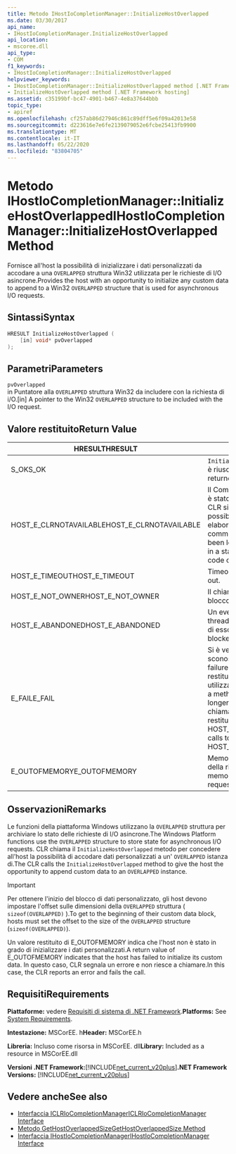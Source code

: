 ```yaml
---
title: Metodo IHostIoCompletionManager::InitializeHostOverlapped
ms.date: 03/30/2017
api_name:
- IHostIoCompletionManager.InitializeHostOverlapped
api_location:
- mscoree.dll
api_type:
- COM
f1_keywords:
- IHostIoCompletionManager::InitializeHostOverlapped
helpviewer_keywords:
- IHostIoCompletionManager::InitializeHostOverlapped method [.NET Framework hosting]
- InitializeHostOverlapped method [.NET Framework hosting]
ms.assetid: c35199bf-bc47-4901-b467-4e8a37644bbb
topic_type:
- apiref
ms.openlocfilehash: cf257ab86d27946c861c89dff5e6f09a42013e58
ms.sourcegitcommit: d223616e7e6fe2139079052e6fcbe25413fb9900
ms.translationtype: MT
ms.contentlocale: it-IT
ms.lasthandoff: 05/22/2020
ms.locfileid: "83804705"
---
```

# <a name="ihostiocompletionmanagerinitializehostoverlapped-method"></a><span data-ttu-id="0280a-102">Metodo IHostIoCompletionManager::InitializeHostOverlapped</span><span class="sxs-lookup"><span data-stu-id="0280a-102">IHostIoCompletionManager::InitializeHostOverlapped Method</span></span>
<span data-ttu-id="0280a-103">Fornisce all'host la possibilità di inizializzare i dati personalizzati da accodare a una `OVERLAPPED` struttura Win32 utilizzata per le richieste di I/O asincrone.</span><span class="sxs-lookup"><span data-stu-id="0280a-103">Provides the host with an opportunity to initialize any custom data to append to a Win32 `OVERLAPPED` structure that is used for asynchronous I/O requests.</span></span>  
  
## <a name="syntax"></a><span data-ttu-id="0280a-104">Sintassi</span><span class="sxs-lookup"><span data-stu-id="0280a-104">Syntax</span></span>  
  
```cpp  
HRESULT InitializeHostOverlapped (  
    [in] void* pvOverlapped  
);  
```  
  
## <a name="parameters"></a><span data-ttu-id="0280a-105">Parametri</span><span class="sxs-lookup"><span data-stu-id="0280a-105">Parameters</span></span>  
 `pvOverlapped`  
 <span data-ttu-id="0280a-106">in Puntatore alla `OVERLAPPED` struttura Win32 da includere con la richiesta di i/O.</span><span class="sxs-lookup"><span data-stu-id="0280a-106">[in] A pointer to the Win32 `OVERLAPPED` structure to be included with the I/O request.</span></span>  
  
## <a name="return-value"></a><span data-ttu-id="0280a-107">Valore restituito</span><span class="sxs-lookup"><span data-stu-id="0280a-107">Return Value</span></span>  
  
|<span data-ttu-id="0280a-108">HRESULT</span><span class="sxs-lookup"><span data-stu-id="0280a-108">HRESULT</span></span>|<span data-ttu-id="0280a-109">Descrizione</span><span class="sxs-lookup"><span data-stu-id="0280a-109">Description</span></span>|  
|-------------|-----------------|  
|<span data-ttu-id="0280a-110">S_OK</span><span class="sxs-lookup"><span data-stu-id="0280a-110">S_OK</span></span>|<span data-ttu-id="0280a-111">`InitializeHostOverlapped`la restituzione è riuscita.</span><span class="sxs-lookup"><span data-stu-id="0280a-111">`InitializeHostOverlapped` returned successfully.</span></span>|  
|<span data-ttu-id="0280a-112">HOST_E_CLRNOTAVAILABLE</span><span class="sxs-lookup"><span data-stu-id="0280a-112">HOST_E_CLRNOTAVAILABLE</span></span>|<span data-ttu-id="0280a-113">Il Common Language Runtime (CLR) non è stato caricato in un processo oppure CLR si trova in uno stato in cui non è possibile eseguire codice gestito o elaborare la chiamata correttamente.</span><span class="sxs-lookup"><span data-stu-id="0280a-113">The common language runtime (CLR) has not been loaded into a process, or the CLR is in a state in which it cannot run managed code or process the call successfully.</span></span>|  
|<span data-ttu-id="0280a-114">HOST_E_TIMEOUT</span><span class="sxs-lookup"><span data-stu-id="0280a-114">HOST_E_TIMEOUT</span></span>|<span data-ttu-id="0280a-115">Timeout della chiamata.</span><span class="sxs-lookup"><span data-stu-id="0280a-115">The call timed out.</span></span>|  
|<span data-ttu-id="0280a-116">HOST_E_NOT_OWNER</span><span class="sxs-lookup"><span data-stu-id="0280a-116">HOST_E_NOT_OWNER</span></span>|<span data-ttu-id="0280a-117">Il chiamante non è il proprietario del blocco.</span><span class="sxs-lookup"><span data-stu-id="0280a-117">The caller does not own the lock.</span></span>|  
|<span data-ttu-id="0280a-118">HOST_E_ABANDONED</span><span class="sxs-lookup"><span data-stu-id="0280a-118">HOST_E_ABANDONED</span></span>|<span data-ttu-id="0280a-119">Un evento è stato annullato mentre un thread bloccato o Fiber era in attesa su di esso.</span><span class="sxs-lookup"><span data-stu-id="0280a-119">An event was canceled while a blocked thread or fiber was waiting on it.</span></span>|  
|<span data-ttu-id="0280a-120">E_FAIL</span><span class="sxs-lookup"><span data-stu-id="0280a-120">E_FAIL</span></span>|<span data-ttu-id="0280a-121">Si è verificato un errore irreversibile sconosciuto.</span><span class="sxs-lookup"><span data-stu-id="0280a-121">An unknown catastrophic failure occurred.</span></span> <span data-ttu-id="0280a-122">Quando un metodo restituisce E_FAIL, CLR non è più utilizzabile all'interno del processo.</span><span class="sxs-lookup"><span data-stu-id="0280a-122">When a method returns E_FAIL, the CLR is no longer usable within the process.</span></span> <span data-ttu-id="0280a-123">Le chiamate successive ai metodi di hosting restituiscono HOST_E_CLRNOTAVAILABLE.</span><span class="sxs-lookup"><span data-stu-id="0280a-123">Subsequent calls to hosting methods return HOST_E_CLRNOTAVAILABLE.</span></span>|  
|<span data-ttu-id="0280a-124">E_OUTOFMEMORY</span><span class="sxs-lookup"><span data-stu-id="0280a-124">E_OUTOFMEMORY</span></span>|<span data-ttu-id="0280a-125">Memoria insufficiente per l'allocazione della risorsa richiesta.</span><span class="sxs-lookup"><span data-stu-id="0280a-125">Not enough memory was available to allocate the requested resource.</span></span>|  
  
## <a name="remarks"></a><span data-ttu-id="0280a-126">Osservazioni</span><span class="sxs-lookup"><span data-stu-id="0280a-126">Remarks</span></span>  
 <span data-ttu-id="0280a-127">Le funzioni della piattaforma Windows utilizzano la `OVERLAPPED` struttura per archiviare lo stato delle richieste di I/O asincrone.</span><span class="sxs-lookup"><span data-stu-id="0280a-127">The Windows Platform functions use the `OVERLAPPED` structure to store state for asynchronous I/O requests.</span></span> <span data-ttu-id="0280a-128">CLR chiama il `InitializeHostOverlapped` metodo per concedere all'host la possibilità di accodare dati personalizzati a un' `OVERLAPPED` istanza di.</span><span class="sxs-lookup"><span data-stu-id="0280a-128">The CLR calls the `InitializeHostOverlapped` method to give the host the opportunity to append custom data to an `OVERLAPPED` instance.</span></span>  
  
> [!IMPORTANT]
> <span data-ttu-id="0280a-129">Per ottenere l'inizio del blocco di dati personalizzato, gli host devono impostare l'offset sulle dimensioni della `OVERLAPPED` struttura ( `sizeof(OVERLAPPED)` ).</span><span class="sxs-lookup"><span data-stu-id="0280a-129">To get to the beginning of their custom data block, hosts must set the offset to the size of the `OVERLAPPED` structure (`sizeof(OVERLAPPED)`).</span></span>  
  
 <span data-ttu-id="0280a-130">Un valore restituito di E_OUTOFMEMORY indica che l'host non è stato in grado di inizializzare i dati personalizzati.</span><span class="sxs-lookup"><span data-stu-id="0280a-130">A return value of E_OUTOFMEMORY indicates that the host has failed to initialize its custom data.</span></span> <span data-ttu-id="0280a-131">In questo caso, CLR segnala un errore e non riesce a chiamare.</span><span class="sxs-lookup"><span data-stu-id="0280a-131">In this case, the CLR reports an error and fails the call.</span></span>  
  
## <a name="requirements"></a><span data-ttu-id="0280a-132">Requisiti</span><span class="sxs-lookup"><span data-stu-id="0280a-132">Requirements</span></span>  
 <span data-ttu-id="0280a-133">**Piattaforme:** vedere [Requisiti di sistema di .NET Framework](../../get-started/system-requirements.md).</span><span class="sxs-lookup"><span data-stu-id="0280a-133">**Platforms:** See [System Requirements](../../get-started/system-requirements.md).</span></span>  
  
 <span data-ttu-id="0280a-134">**Intestazione:** MSCorEE. h</span><span class="sxs-lookup"><span data-stu-id="0280a-134">**Header:** MSCorEE.h</span></span>  
  
 <span data-ttu-id="0280a-135">**Libreria:** Incluso come risorsa in MSCorEE. dll</span><span class="sxs-lookup"><span data-stu-id="0280a-135">**Library:** Included as a resource in MSCorEE.dll</span></span>  
  
 <span data-ttu-id="0280a-136">**Versioni .NET Framework:**[!INCLUDE[net_current_v20plus](../../../../includes/net-current-v20plus-md.md)]</span><span class="sxs-lookup"><span data-stu-id="0280a-136">**.NET Framework Versions:** [!INCLUDE[net_current_v20plus](../../../../includes/net-current-v20plus-md.md)]</span></span>  
  
## <a name="see-also"></a><span data-ttu-id="0280a-137">Vedere anche</span><span class="sxs-lookup"><span data-stu-id="0280a-137">See also</span></span>

- [<span data-ttu-id="0280a-138">Interfaccia ICLRIoCompletionManager</span><span class="sxs-lookup"><span data-stu-id="0280a-138">ICLRIoCompletionManager Interface</span></span>](iclriocompletionmanager-interface.md)
- [<span data-ttu-id="0280a-139">Metodo GetHostOverlappedSize</span><span class="sxs-lookup"><span data-stu-id="0280a-139">GetHostOverlappedSize Method</span></span>](ihostiocompletionmanager-gethostoverlappedsize-method.md)
- [<span data-ttu-id="0280a-140">Interfaccia IHostIoCompletionManager</span><span class="sxs-lookup"><span data-stu-id="0280a-140">IHostIoCompletionManager Interface</span></span>](ihostiocompletionmanager-interface.md)
